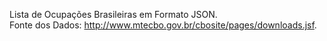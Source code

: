 Lista de Ocupações Brasileiras em Formato JSON.  
Fonte dos Dados: http://www.mtecbo.gov.br/cbosite/pages/downloads.jsf. 
